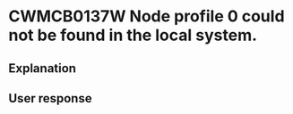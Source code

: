# CWMCB0137W Node profile 0 could not be found in the local system.

## Explanation

## User response